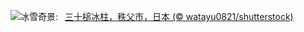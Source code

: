 ![](https://www.bing.com/th?id=OHR.Misotsuchi2025_ZH-CN9260395680_UHD.jpg&w=1000)冰雪奇景:&nbsp;&ensp;[三十槌冰柱，秩父市，日本 (© watayu0821/shutterstock)](https://www.bing.com/th?id=OHR.Misotsuchi2025_ZH-CN9260395680_UHD.jpg)
<br><br/>
